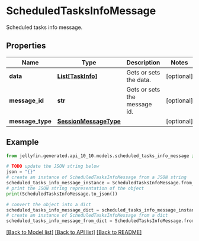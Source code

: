 # ScheduledTasksInfoMessage

Scheduled tasks info message.

## Properties

Name | Type | Description | Notes
------------ | ------------- | ------------- | -------------
**data** | [**List[TaskInfo]**](TaskInfo.md) | Gets or sets the data. | [optional] 
**message_id** | **str** | Gets or sets the message id. | [optional] 
**message_type** | [**SessionMessageType**](SessionMessageType.md) |  | [optional] 

## Example

```python
from jellyfin.generated.api_10_10.models.scheduled_tasks_info_message import ScheduledTasksInfoMessage

# TODO update the JSON string below
json = "{}"
# create an instance of ScheduledTasksInfoMessage from a JSON string
scheduled_tasks_info_message_instance = ScheduledTasksInfoMessage.from_json(json)
# print the JSON string representation of the object
print(ScheduledTasksInfoMessage.to_json())

# convert the object into a dict
scheduled_tasks_info_message_dict = scheduled_tasks_info_message_instance.to_dict()
# create an instance of ScheduledTasksInfoMessage from a dict
scheduled_tasks_info_message_from_dict = ScheduledTasksInfoMessage.from_dict(scheduled_tasks_info_message_dict)
```
[[Back to Model list]](../README.md#documentation-for-models) [[Back to API list]](../README.md#documentation-for-api-endpoints) [[Back to README]](../README.md)


